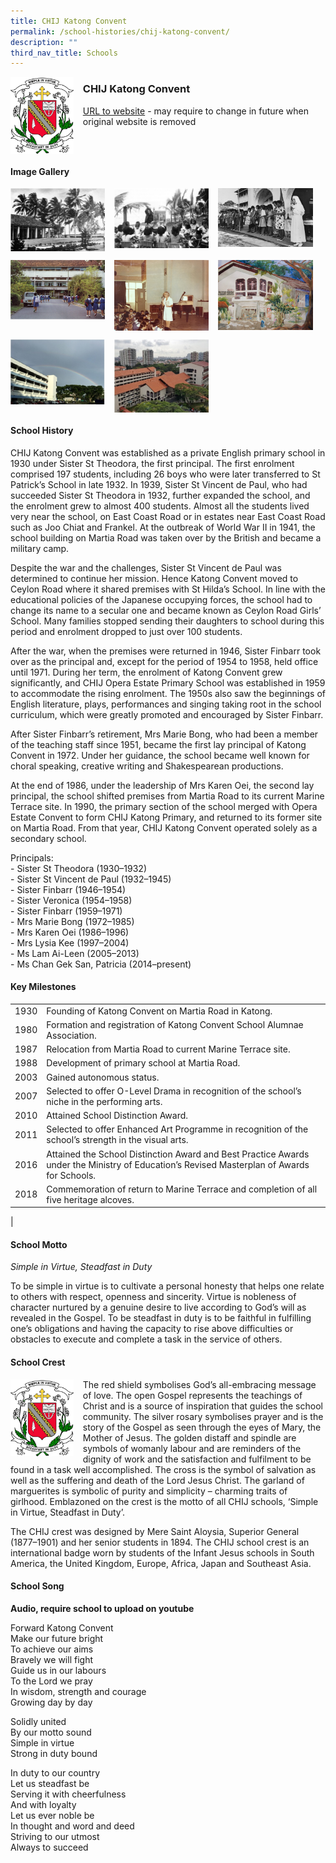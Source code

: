 ```yaml
---
title: CHIJ Katong Convent
permalink: /school-histories/chij-katong-convent/
description: ""
third_nav_title: Schools
---
```

<img src="/images/chijkatongconvent1.jpg" style="width:20%;margin-right:15px;" align = "left">

### **CHIJ Katong Convent**
[URL to website](https://www.chijkatongconvent.moe.edu.sg/) - may require to change in future when original website is removed

<br clear="left">

#### **Image Gallery**

<p><a href="https://d1yxymztqoj7qn.amplifyapp.com/images/chijkatongconvent2.jpg">  
<img src="/images/chijkatongconvent2.jpg" style="width:30%;margin-right:15px;" align = "left">
</a></p>

<p><a href="https://d1yxymztqoj7qn.amplifyapp.com/images/chijkatongconvent3.jpg">  
<img src="/images/chijkatongconvent3.jpg" style="width:30%;margin-right:15px;" align = "left">
</a></p>

<p><a href="https://d1yxymztqoj7qn.amplifyapp.com/images/chijkatongconvent4.jpg">  
<img src="/images/chijkatongconvent4.jpg" style="width:30%;margin-right:15px;" align = "left">
</a></p>

<br clear="left">

<p><a href="https://d1yxymztqoj7qn.amplifyapp.com/images/chijkatongconvent5.jpg">  
<img src="/images/chijkatongconvent5.jpg" style="width:30%;margin-right:15px;" align = "left">
</a></p>

<p><a href="https://d1yxymztqoj7qn.amplifyapp.com/images/chijkatongconvent6.jpg">  
<img src="/images/chijkatongconvent6.jpg" style="width:30%;margin-right:15px;" align = "left">
</a></p>

<p><a href="https://d1yxymztqoj7qn.amplifyapp.com/images/chijkatongconvent7.jpg">  
<img src="/images/chijkatongconvent7.jpg" style="width:30%;margin-right:15px;" align = "left">
</a></p>

<br clear="left">

<p><a href="https://d1yxymztqoj7qn.amplifyapp.com/images/chijkatongconvent8.jpg">  
<img src="/images/chijkatongconvent8.jpg" style="width:30%;margin-right:15px;" align = "left">
</a></p>

<p><a href="https://d1yxymztqoj7qn.amplifyapp.com/images/chijkatongconvent9.jpg">  
<img src="/images/chijkatongconvent9.jpg" style="width:30%;margin-right:15px;" align = "left">
</a></p>

<br clear="left">

#### **School History**
CHIJ Katong Convent was established as a private English primary school in 1930 under Sister St Theodora, the first principal. The first enrolment comprised 197 students, including 26 boys who were later transferred to St Patrick’s School in late 1932. In 1939, Sister St Vincent de Paul, who had succeeded Sister St Theodora in 1932, further expanded the school, and the enrolment grew to almost 400 students. Almost all the students lived very near the school, on East Coast Road or in estates near East Coast Road such as Joo Chiat and Frankel. At the outbreak of World War II in 1941, the school building on Martia Road was taken over by the British and became a military camp.

Despite the war and the challenges, Sister St Vincent de Paul was determined to continue her mission. Hence Katong Convent moved to Ceylon Road where it shared premises with St Hilda’s School. In line with the educational policies of the Japanese occupying forces, the school had to change its name to a secular one and became known as Ceylon Road Girls’ School. Many families stopped sending their daughters to school during this period and enrolment dropped to just over 100 students.

After the war, when the premises were returned in 1946, Sister Finbarr took over as the principal and, except for the period of 1954 to 1958, held office until 1971. During her term, the enrolment of Katong Convent grew significantly, and CHIJ Opera Estate Primary School was established in 1959 to accommodate the rising enrolment. The 1950s also saw the beginnings of English literature, plays, performances and singing taking root in the school curriculum, which were greatly promoted and encouraged by Sister Finbarr.

After Sister Finbarr’s retirement, Mrs Marie Bong, who had been a member of the teaching staff since 1951, became the first lay principal of Katong Convent in 1972. Under her guidance, the school became well known for choral speaking, creative writing and Shakespearean productions.

At the end of 1986, under the leadership of Mrs Karen Oei, the second lay principal, the school shifted premises from Martia Road to its current Marine Terrace site. In 1990, the primary section of the school merged with Opera Estate Convent to form CHIJ Katong Primary, and returned to its former site on Martia Road. From that year, CHIJ Katong Convent operated solely as a secondary school.

Principals:<br>
\- Sister St Theodora (1930–1932)<br>
\- Sister St Vincent de Paul (1932–1945)<br>
\- Sister Finbarr (1946–1954)<br>
\- Sister Veronica (1954–1958)<br>
\- Sister Finbarr (1959–1971)<br>
\- Mrs Marie Bong (1972–1985)<br>
\- Mrs Karen Oei (1986–1996)<br>
\- Mrs Lysia Kee (1997–2004)<br>
\- Ms Lam Ai-Leen (2005–2013)<br>
\- Ms Chan Gek San, Patricia (2014–present)

#### **Key Milestones**

|  |  |
|:---:|---|
| 1930 | Founding of Katong Convent on Martia Road in Katong. |
| 1980 | Formation and registration of Katong Convent School Alumnae Association. |
| 1987 | Relocation from Martia Road to current Marine Terrace site. |
| 1988 | Development of primary school at Martia Road. |
| 2003 | Gained autonomous status. |
| 2007 | Selected to offer O-Level Drama in recognition of the school’s niche in the performing arts. |
| 2010 | Attained School Distinction Award. |
| 2011 | Selected to offer Enhanced Art Programme in recognition of the school’s strength in the visual arts. |
| 2016 | Attained the School Distinction Award and Best Practice Awards under the Ministry of Education’s Revised Masterplan of Awards for Schools. |
| 2018 | Commemoration of return to Marine Terrace and completion of all five heritage alcoves. |
|

#### **School Motto**
_Simple in Virtue, Steadfast in Duty_

To be simple in virtue is to cultivate a personal honesty that helps one relate to others with respect, openness and sincerity. Virtue is nobleness of character nurtured by a genuine desire to live according to God’s will as revealed in the Gospel. To be steadfast in duty is to be faithful in fulfilling one’s obligations and having the capacity to rise above difficulties or obstacles to execute and complete a task in the service of others.

#### **School Crest**
<img src="/images/chijkatongconvent1.jpg" style="width:20%;margin-right:15px;" align = "left">

The red shield symbolises God’s all-embracing message of love. The open Gospel represents the teachings of Christ and is a source of inspiration that guides the school community. The silver rosary symbolises prayer and is the story of the Gospel as seen through the eyes of Mary, the Mother of Jesus. The golden distaff and spindle are symbols of womanly labour and are reminders of the dignity of work and the satisfaction and fulfilment to be found in a task well accomplished. The cross is the symbol of salvation as well as the suffering and death of the Lord Jesus Christ. The garland of marguerites is symbolic of purity and simplicity – charming traits of girlhood. Emblazoned on the crest is the motto of all CHIJ schools, ‘Simple in Virtue, Steadfast in Duty’.

The CHIJ crest was designed by Mere Saint Aloysia, Superior General (1877–1901) and her senior students in 1894. The CHIJ school crest is an international badge worn by students of the Infant Jesus schools in South America, the United Kingdom, Europe, Africa, Japan and Southeast Asia.

#### **School Song**
**Audio, require school to upload on youtube**

Forward Katong Convent<br>
Make our future bright<br>
To achieve our aims<br>
Bravely we will fight<br>
Guide us in our labours<br>
To the Lord we pray<br>
In wisdom, strength and courage<br>
Growing day by day

Solidly united<br>
By our motto sound<br>
Simple in virtue<br>
Strong in duty bound

In duty to our country<br>
Let us steadfast be<br>
Serving it with cheerfulness<br>
And with loyalty<br>
Let us ever noble be<br>
In thought and word and deed<br>
Striving to our utmost<br>
Always to succeed